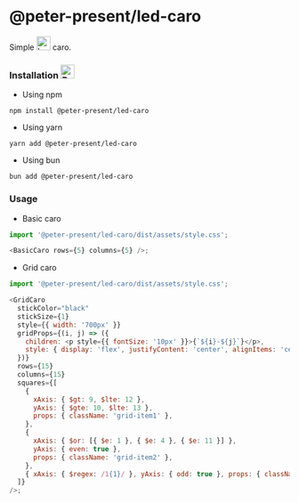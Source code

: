 <h1>@peter-present/led-caro</h1>

Simple <img src="https://raw.githubusercontent.com/Tarikul-Islam-Anik/Animated-Fluent-Emojis/master/Emojis/Animals/Lady%20Beetle.png" alt="Lady Beetle" width="25" height="25" /> caro.

### Installation <img src="https://raw.githubusercontent.com/Tarikul-Islam-Anik/Animated-Fluent-Emojis/master/Emojis/Animals/Bug.png" alt="Bug" width="25" height="25" />

- Using npm

```shell
npm install @peter-present/led-caro
```

- Using yarn

```shell
yarn add @peter-present/led-caro
```

- Using bun

```shell
bun add @peter-present/led-caro
```

### Usage

- Basic caro

```js
import '@peter-present/led-caro/dist/assets/style.css';

<BasicCaro rows={5} columns={5} />;
```

- Grid caro

```js
import '@peter-present/led-caro/dist/assets/style.css';

<GridCaro
  stickColor="black"
  stickSize={1}
  style={{ width: '700px' }}
  gridProps={(i, j) => ({
    children: <p style={{ fontSize: '10px' }}>{`${i}-${j}`}</p>,
    style: { display: 'flex', justifyContent: 'center', alignItems: 'center' },
  })}
  rows={15}
  columns={15}
  squares={[
    {
      xAxis: { $gt: 9, $lte: 12 },
      yAxis: { $gte: 10, $lte: 13 },
      props: { className: 'grid-item1' },
    },
    {
      xAxis: { $or: [{ $e: 1 }, { $e: 4 }, { $e: 11 }] },
      yAxis: { even: true },
      props: { className: 'grid-item2' },
    },
    { xAxis: { $regex: /1{1}/ }, yAxis: { odd: true }, props: { className: 'grid-item3' } },
  ]}
/>;
```
